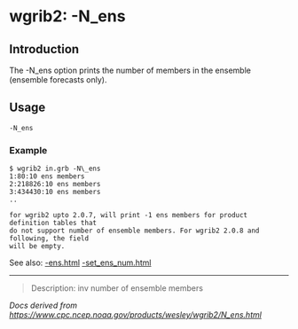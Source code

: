 # wgrib2: -N_ens

## Introduction

The -N_ens option prints the number of members
in the ensemble (ensemble forecasts only).

## Usage

```
-N_ens
```

### Example

```
$ wgrib2 in.grb -N\_ens
1:80:10 ens members
2:218826:10 ens members
3:434430:10 ens members
..

for wgrib2 upto 2.0.7, will print -1 ens members for product definition tables that
do not support number of ensemble members. For wgrib2 2.0.8 and following, the field
will be empty.
```

See also:
[-ens.html](ens.md)
[-set_ens_num.html](set_ens_num.md)

---

> Description: inv number of ensemble members

_Docs derived from <https://www.cpc.ncep.noaa.gov/products/wesley/wgrib2/N_ens.html>_
